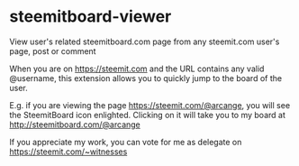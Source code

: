 # steemitboard-viewer

View user's related steemitboard.com page from any steemit.com user's page, post or comment

When you are on https://steemit.com and the URL contains any valid @username, this extension allows you to quickly jump to the board of the user.

E.g. if you are viewing the page https://steemit.com/@arcange, you will see the SteemitBoard icon enlighted. Clicking on it will take you to my board at http://steemitboard.com/@arcange

If you appreciate my work, you can vote for me as delegate on https://steemit.com/~witnesses
